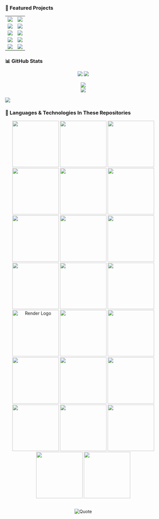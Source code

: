 ### 🚀 Featured Projects

<table>
  <tr>
    <td>
      <a href="https://github.com/Steven-LG09/Vimo">
        <img src="https://github-readme-stats.vercel.app/api/pin/?username=Steven-LG09&repo=Vimo&theme=chartreuse-dark" />
      </a>
    </td>
    <td>
      <a href="https://github.com/Steven-LG09/Megaruta">
        <img src="https://github-readme-stats.vercel.app/api/pin/?username=Steven-LG09&repo=MegaRuta&theme=merko" />
      </a>
    </td>
  </tr>
  <tr>
    <td>
      <a href="https://github.com/Steven-LG09/Api2">
        <img src="https://github-readme-stats.vercel.app/api/pin/?username=Steven-LG09&repo=Api2&theme=merko" />
      </a>
    </td>
    <td>
      <a href="https://github.com/Steven-LG09/soku">
        <img src="https://github-readme-stats.vercel.app/api/pin/?username=Steven-LG09&repo=soku&theme=chartreuse-dark" />
      </a>
    </td>
  </tr>
  <tr>
    <td>
      <a href="https://github.com/Steven-LG09/Runa">
        <img src="https://github-readme-stats.vercel.app/api/pin/?username=Steven-LG09&repo=Runa&theme=chartreuse-dark" />
      </a>
    </td>
    <td>
      <a href="https://github.com/Steven-LG09/Dados">
        <img src="https://github-readme-stats.vercel.app/api/pin/?username=Steven-LG09&repo=DaDos&theme=merko" />
      </a>
    </td>
  </tr>
  <tr>
    <td>
      <a href="https://github.com/Steven-LG09/Sound-System">
        <img src="https://github-readme-stats.vercel.app/api/pin/?username=Steven-LG09&repo=Sound-System&theme=merko" />
      </a>
    </td>
    <td>
      <a href="https://github.com/Steven-LG09/Tolly">
        <img src="https://github-readme-stats.vercel.app/api/pin/?username=Steven-LG09&repo=Tolly&theme=chartreuse-dark" />
      </a>
    </td>
  </tr>
  <tr>
    <td>
      <a href="https://github.com/Steven-LG09/Indi">
        <img src="https://github-readme-stats.vercel.app/api/pin/?username=Steven-LG09&repo=Indi&theme=chartreuse-dark" />
      </a>
    </td>
    <td>
      <a href="https://github.com/Steven-LG09/Proximity-Glasses">
        <img src="https://github-readme-stats.vercel.app/api/pin/?username=Steven-LG09&repo=Proximity-Glasses&theme=merko" />
      </a>
    </td>
  </tr>
</table>

### 📊 GitHub Stats

<div align="center">

<!-- General Stats -->
<img src="https://github-readme-stats.vercel.app/api?username=Steven-LG09&show_icons=true&theme=chartreuse-dark" />

<!-- Most Used Languages -->
<img src="https://github-readme-stats.vercel.app/api/top-langs/?username=Steven-LG09&layout=compact&theme=chartreuse-dark" />
</div>
<br>

<div align="center">

<img src="https://streak-stats.demolab.com/?user=Steven-LG09&theme=github-dark&hide_border=false" />
<br>
<img src="https://github-readme-activity-graph.vercel.app/graph?username=Steven-LG09&theme=github-compact" />

</div>
<br>
<img src="https://github-profile-trophy.vercel.app/?username=Steven-LG09&theme=github&no-frame=true&no-bg=true&margin-w=15" />

### 🧠 Languages & Technologies In These Repositories

<div align="center">

<img src="https://cdn.jsdelivr.net/gh/devicons/devicon/icons/javascript/javascript-original.svg" width="150" height="150"/>
<img src="https://cdn.jsdelivr.net/gh/devicons/devicon/icons/python/python-original.svg" width="150" height="150"/>
<img src="https://cdn.jsdelivr.net/gh/devicons/devicon/icons/react/react-original.svg" width="150" height="150"/>
<img src="https://cdn.jsdelivr.net/gh/devicons/devicon/icons/html5/html5-original.svg" width="150" height="150"/>
<img src="https://cdn.jsdelivr.net/gh/devicons/devicon/icons/css3/css3-original.svg" width="150" height="150"/>
<img src="https://cdn.jsdelivr.net/gh/devicons/devicon/icons/nodejs/nodejs-original.svg" width="150" height="150"/>
<img src="https://cdn.jsdelivr.net/gh/devicons/devicon/icons/firebase/firebase-plain.svg" width="150" height="150"/>
<img src="https://cdn.jsdelivr.net/gh/devicons/devicon/icons/git/git-original.svg" width="150" height="150"/>
<img src="https://cdn.jsdelivr.net/gh/devicons/devicon/icons/google/google-original.svg" width="150" height="150"/>
<img src="https://cdn.jsdelivr.net/gh/devicons/devicon/icons/cplusplus/cplusplus-original.svg" width="150" height="150"/>
<img src="https://cdn.jsdelivr.net/gh/devicons/devicon/icons/arduino/arduino-original.svg" width="150" height="150"/>
<img src="https://cdn.jsdelivr.net/gh/devicons/devicon/icons/csharp/csharp-original.svg" width="150" height="150"/>
<img src="https://pbs.twimg.com/profile_images/1735429515541938176/zOO1N7Su_400x400.jpg" width="150" height="150" alt="Render Logo" />
<img src="https://cdn.worldvectorlogo.com/logos/netlify.svg" width="150" height="150"/>
<img src="https://avatars.githubusercontent.com/u/62234664?s=200&v=4" width="150" height="150"/>
<img src="https://cdn.jsdelivr.net/gh/devicons/devicon/icons/c/c-original.svg" width="150" height="150"/>
<img src="https://cdn.jsdelivr.net/gh/devicons/devicon/icons/angularjs/angularjs-original.svg" width="150" height="150"/>
<img src="https://cdn.jsdelivr.net/gh/devicons/devicon/icons/typescript/typescript-original.svg" width="150" height="150"/>
<img src="https://cdn.jsdelivr.net/gh/devicons/devicon/icons/dart/dart-original.svg" width="150" height="150"/>
<img src="https://cdn.jsdelivr.net/gh/devicons/devicon/icons/flutter/flutter-original.svg" width="150" height="150"/>
<img src="https://cdn.jsdelivr.net/gh/devicons/devicon/icons/java/java-original.svg" width="150" height="150"/>
<img src="https://cdn.jsdelivr.net/gh/devicons/devicon/icons/vercel/vercel-original.svg" width="150" height="150"/>
<img src="https://www.koyeb.com/static/logo-dark.svg" width="150" height="150"/>

</div><br>

<div align="center">

![Quote](https://quotes-github-readme.vercel.app/api?type=horizontal&theme=dark)

</div>










